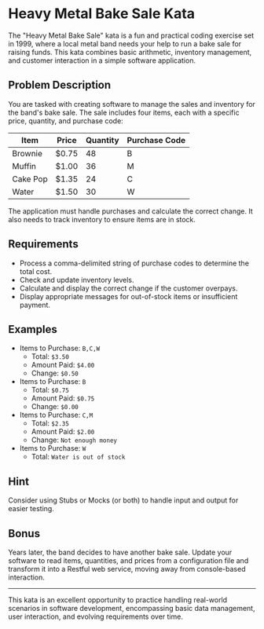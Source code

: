 # Heavy Metal Bake Sale Kata

The "Heavy Metal Bake Sale" kata is a fun and practical coding exercise set in 1999, where a local metal band needs your help to run a bake sale for raising funds. This kata combines basic arithmetic, inventory management, and customer interaction in a simple software application.

## Problem Description

You are tasked with creating software to manage the sales and inventory for the band's bake sale. The sale includes four items, each with a specific price, quantity, and purchase code:

| Item     | Price  | Quantity | Purchase Code |
|----------|--------|----------|---------------|
| Brownie  | $0.75  | 48       | B             |
| Muffin   | $1.00  | 36       | M             |
| Cake Pop | $1.35  | 24       | C             |
| Water    | $1.50  | 30       | W             |

The application must handle purchases and calculate the correct change. It also needs to track inventory to ensure items are in stock.

## Requirements

- Process a comma-delimited string of purchase codes to determine the total cost.
- Check and update inventory levels.
- Calculate and display the correct change if the customer overpays.
- Display appropriate messages for out-of-stock items or insufficient payment.

## Examples

- Items to Purchase: `B,C,W`
  - Total: `$3.50`
  - Amount Paid: `$4.00`
  - Change: `$0.50`
- Items to Purchase: `B`
  - Total: `$0.75`
  - Amount Paid: `$0.75`
  - Change: `$0.00`
- Items to Purchase: `C,M`
  - Total: `$2.35`
  - Amount Paid: `$2.00`
  - Change: `Not enough money`
- Items to Purchase: `W`
  - Total: `Water is out of stock`

## Hint

Consider using Stubs or Mocks (or both) to handle input and output for easier testing.

## Bonus

Years later, the band decides to have another bake sale. Update your software to read items, quantities, and prices from a configuration file and transform it into a Restful web service, moving away from console-based interaction.

---

This kata is an excellent opportunity to practice handling real-world scenarios in software development, encompassing basic data management, user interaction, and evolving requirements over time.

